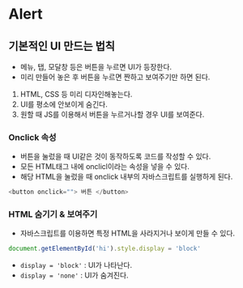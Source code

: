 # Alert

## 기본적인 UI 만드는 법칙

- 메뉴, 탭, 모달창 등은 버튼을 누르면 UI가 등장한다.
- 미리 만들어 놓은 후 버튼을 누르면 짠하고 보여주기만 하면 된다.


1. HTML, CSS 등 미리 디자인해놓는다.
2. UI를 평소에 안보이게 숨긴다.
3. 원할 때 JS를 이용해서 버튼을 누르거나할 경우 UI를 보여준다.


### Onclick 속성
- 버튼을 눌렀을 때 UI같은 것이 동작하도록 코드를 작성할 수 있다.
- 모든 HTML태그 내에 onclicl이라는 속성을 넣을 수 있다.
- 해당 HTML을 눌렀을 때 onclick 내부의 자바스크립트를 실행하게 된다.

```javascript
<button onclick=""> 버튼 </button>
```

### HTML 숨기기 & 보여주기

- 자바스크립트를 이용하면 특정 HTML을 사라지거나 보이게 만들 수 있다.

```javascript
document.getElementById('hi').style.display = 'block'
```

- `display = 'block'` : UI가 나타난다.
- `display = 'none'` : UI가 숨겨진다.

